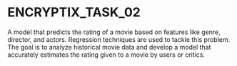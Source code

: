 # ENCRYPTIX_TASK_02
A model that predicts the rating of a movie based on features like genre, director, and actors. Regression techniques are used to tackle this problem. The goal is to analyze historical movie data and develop a model that accurately estimates the rating given to a movie by users or critics. 
